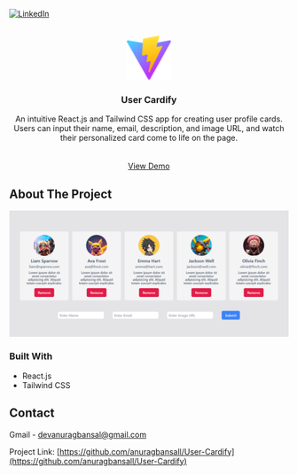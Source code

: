 [![LinkedIn][linkedin-shield]][linkedin-url]

<!-- PROJECT LOGO -->
<br />
<div align="center">
  <a href="https://user-cardify.vercel.app/">
    <img src="./public/vite.svg" alt="Logo" width="80" height="80">
  </a>

<h3 align="center">User Cardify</h3>

  <p align="center">
    An intuitive React.js and Tailwind CSS app for creating user profile cards. Users can input their name, email, description, and image URL, and watch their personalized card come to life on the page.
    <br />
    <br />
    <br />
    <a href="https://user-cardify.vercel.app/">View Demo</a>
  </p>
</div>


<!-- ABOUT THE PROJECT -->
## About The Project

[![Product Name Screen Shot][product-screenshot]](https://user-cardify.vercel.app/)

### Built With

* React.js
* Tailwind CSS


<!-- CONTACT -->
## Contact

Gmail - devanuragbansal@gmail.com

Project Link: [https://github.com/anuragbansall/User-Cardify](https://github.com/anuragbansall/User-Cardify)


<!-- MARKDOWN LINKS & IMAGES -->
[linkedin-shield]: https://img.shields.io/badge/-LinkedIn-black.svg?style=for-the-badge&logo=linkedin&colorB=555
[linkedin-url]: https://linkedin.com/in/anuragbansall
[product-screenshot]: ./public/product.png
